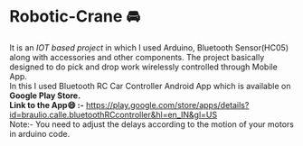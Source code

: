 # Robotic-Crane :oncoming_automobile:
It is an <i>IOT based project</i> in which I used Arduino, Bluetooth Sensor(HC05) along with accessories and other components. The project basically designed to do pick and drop work wirelessly controlled through Mobile App.<br>
In this I used Bluetooth RC Car Controller Android App which is available on <b>Google Play Store.</b><br>
<b>Link to the App:smile: :-</b> https://play.google.com/store/apps/details?id=braulio.calle.bluetoothRCcontroller&hl=en_IN&gl=US
<br>Note:- You need to adjust the delays according to the motion of your motors in arduino code.

